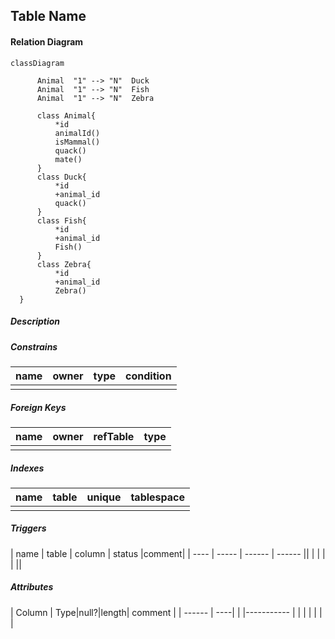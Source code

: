 ## Table Name


#### Relation Diagram 
```mermaid
classDiagram

      Animal  "1" --> "N"  Duck
      Animal  "1" --> "N"  Fish
      Animal  "1" --> "N"  Zebra
      
      class Animal{
          *id
          animalId()
          isMammal()
          quack()
          mate()
      }
      class Duck{
          *id
          +animal_id
          quack()
      }
      class Fish{
          *id
          +animal_id
          Fish()
      }
      class Zebra{
          *id
          +animal_id
          Zebra()
  }    
```


##### Description

<The purpose of the table is defined.>

##### Constrains

| name | owner | type | condition |
| ---- | ----- | ---- | --------- |
|      |       |      |           |

##### Foreign Keys

| name | owner | refTable | type |
| ---- | ----- | -------- | ---- |
|      |       |          |      |

##### Indexes

| name | table | unique | tablespace |
| ---- | ----- | ------ | ---------- |
|      |       |        |            |

##### Triggers

| name | table | column | status |comment|
| ---- | ----- | ------ | ------ ||
|      |       |        |        ||

##### Attributes

| Column | Type|null?|length| comment |
| ------ | ----| | |----------- |
|        |     | | |            |

